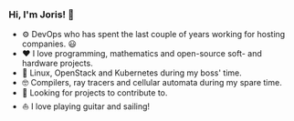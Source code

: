 ### Hi, I'm Joris! 👋

- ⚙️ DevOps who has spent the last couple of years working for hosting companies. 😃
- ❤️ I love programming, mathematics and open-source soft- and hardware projects.
- 🐳 Linux, OpenStack and Kubernetes during my boss' time.
- 🤓 Compilers, ray tracers and cellular automata during my spare time. 
- 🌱 Looking for projects to contribute to.
- ⛵ I love playing guitar and sailing!
